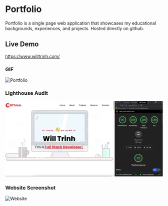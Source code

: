 # Portfolio

Portfolio is a single page web application that showcases my educational backgrounds, experiences, and projects. Hosted directly on github.

## Live Demo

https://www.willtrinh.com/

### GIF
![Portfolio](https://raw.githubusercontent.com/willtrinh/willtrinh.github.io/master/assets/images/portfolio.gif)

### Lighthouse Audit
![Lighthouse](https://raw.githubusercontent.com/willtrinh/willtrinh.github.io/master/assets/images/lighthouse.png)
### Website Screenshot
![Website](https://raw.githubusercontent.com/willtrinh/willtrinh.github.io/master/assets/images/website.png)
